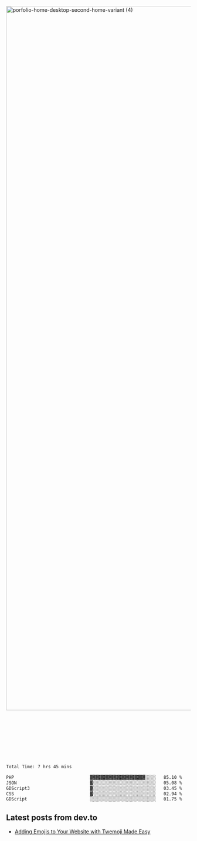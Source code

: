 <img width="1920" alt="porfolio-home-desktop-second-home-variant (4)" src="https://user-images.githubusercontent.com/44812120/231556360-1ee1d327-1a45-4bda-a93d-dd32a34149e4.png">
 
 
 
 
 
 <br><br><br><br><br><br><br>
<!--START_SECTION:waka-->

```txt
Total Time: 7 hrs 45 mins

PHP                             ▓▓▓▓▓▓▓▓▓▓▓▓▓▓▓▓▓▓▓▓▓░░░░   85.10 %
JSON                            ▓░░░░░░░░░░░░░░░░░░░░░░░░   05.08 %
GDScript3                       ▓░░░░░░░░░░░░░░░░░░░░░░░░   03.45 %
CSS                             ▓░░░░░░░░░░░░░░░░░░░░░░░░   02.94 %
GDScript                        ░░░░░░░░░░░░░░░░░░░░░░░░░   01.75 %
```

<!--END_SECTION:waka-->

## Latest posts from dev.to
<!-- MEDIUM-STORY-LIST:START -->
- [Adding Emojis to Your Website with Twemoji Made Easy](https://dev.to/danielsebesta/adding-emojis-to-your-website-with-twemoji-made-easy-mc8)
<!-- MEDIUM-STORY-LIST:END -->

